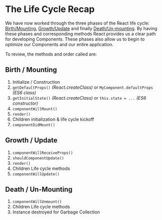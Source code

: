 # The Life Cycle Recap
We have now worked through the three phases of the React life cycle: [Birth/Mounting](birth_mounting_indepth.md), [Growth/Update](growth_update_indepth.md) and finally [Death/Un-mounting](death_unmounting_indepth.md). By having these phases and corresponding methods React provides us a clear path for developing Components. These phases also allow us to begin to optimize our Components and our entire application.

To review, the methods and order called are:

## Birth / Mounting
1. Initialize / Construction
2. `getDefaultProps()` *(React.createClass)* or `MyComponent.defaultProps` *(ES6 class)*
3. `getInitialState()` *(React.createClass)* or `this.state = ...` *(ES6 constructor)*
4. `componentWillMount()`
5. `render()`
6. Children initialization & life cycle kickoff
7. `componentDidMount()`
  
## Growth / Update
1. `componentWillReceiveProps()`
2. `shouldComponentUpdate()`
3. `render()`
4. Children Life cycle methods
5. `componentWillUpdate()`

## Death / Un-Mounting
1. `componentWillUnmount()`
4. Children Life cycle methods
5. Instance destroyed for Garbage Collection
